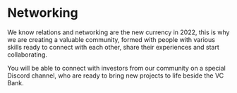 # Networking

We know relations and networking are the new currency in 2022, this is why we are creating a valuable community, formed with people with various skills ready to connect with each other, share their experiences and start collaborating.

You will be able to connect with investors from our community on a special Discord channel, who are ready to bring new projects to life beside the VC Bank.

